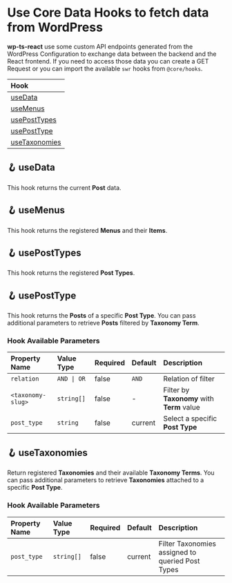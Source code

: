 # Use Core Data Hooks to fetch data from WordPress

**wp-ts-react** use some custom API endpoints generated from the WordPress Configuration to exchange data between the backend and the React frontend.
If you need to access those data you can create a GET Request or you can import the available `swr` hooks from `@core/hooks`.

| Hook                             |
| :------------------------------- |
| [useData](#-usedata)             |
| [useMenus](#-usemenus)           |
| [usePostTypes](#-useposttypes)   |
| [usePostType](#-useposttype)     |
| [useTaxonomies](#-usetaxonomies) |

## 🪝 useData

This hook returns the current **Post** data.

## 🪝 useMenus

This hook returns the registered **Menus** and their **Items**.

## 🪝 usePostTypes

This hook returns the registered **Post Types**.

## 🪝 usePostType

This hook returns the **Posts** of a specific **Post Type**.
You can pass additional parameters to retrieve **Posts** filtered by **Taxonomy Term**.

### Hook Available Parameters

| Property Name     | Value Type  | Required | Default | Description                                |
| :---------------- | :---------- | :------- | :------ | :----------------------------------------- |
| `relation`        | `AND \| OR` | false    | `AND`   | Relation of filter                         |
| `<taxonomy-slug>` | `string[]`  | false    | -       | Filter by **Taxonomy** with **Term** value |
| `post_type`       | `string`    | false    | current | Select a specific **Post Type**            |

## 🪝 useTaxonomies

Return registered **Taxonomies** and their available **Taxonomy Terms**.
You can pass additional parameters to retrieve **Taxonomies** attached to a specific **Post Type**.

### Hook Available Parameters

| Property Name | Value Type | Required | Default | Description                                      |
| :------------ | :--------- | :------- | :------ | :----------------------------------------------- |
| `post_type`   | `string[]` | false    | current | Filter Taxonomies assigned to queried Post Types |
